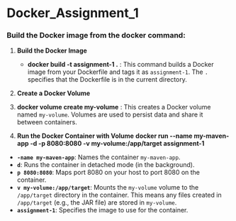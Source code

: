 # Docker_Assignment_1

### Build the Docker image from the docker command:

1. **Build the Docker Image**
    - **docker build -t assignment-1 .**  : This command builds a Docker image from your Dockerfile and tags it as `assignment-1`. The `.` specifies that the Dockerfile is in the current directory.
    
2. **Create a Docker Volume**
3. **docker volume create my-volume** : This creates a Docker volume named `my-volume`. Volumes are used to persist data and share it between containers.
    
4. **Run the Docker Container with Volume**
       **docker run --name my-maven-app -d -p 8080:8080 -v my-volume:/app/target assignment-1**

- **`-name my-maven-app`**: Names the container `my-maven-app`.
- **`d`**: Runs the container in detached mode (in the background).
- **`p 8080:8080`**: Maps port 8080 on your host to port 8080 on the container.
- **`v my-volume:/app/target`**: Mounts the `my-volume` volume to the `/app/target` directory in the container. This means any files created in `/app/target` (e.g., the JAR file) are stored in `my-volume`.
- **`assignment-1`**: Specifies the image to use for the container.
